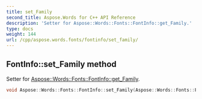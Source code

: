 ```yaml
---
title: set_Family
second_title: Aspose.Words for C++ API Reference
description: 'Setter for Aspose::Words::Fonts::FontInfo::get_Family.'
type: docs
weight: 144
url: /cpp/aspose.words.fonts/fontinfo/set_family/
---
```

## FontInfo::set_Family method


Setter for [Aspose::Words::Fonts::FontInfo::get_Family](../get_family/).

```cpp
void Aspose::Words::Fonts::FontInfo::set_Family(Aspose::Words::Fonts::FontFamily value)
```

